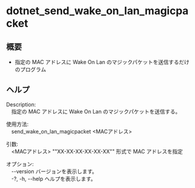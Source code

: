 # dotnet_send_wake_on_lan_magicpacket

## 概要
* 指定の MAC アドレスに Wake On Lan のマジックパケットを送信するだけのプログラム

## ヘルプ

Description:  
　指定の MAC アドレスに Wake On Lan のマジックパケットを送信する。  

使用方法:  
　send_wake_on_lan_magicpacket <MACアドレス>  

引数:  
　<MACアドレス> ""XX-XX-XX-XX-XX-XX"" 形式で MAC アドレスを指定  

オプション:  
　--version      バージョンを表示します。  
　-?, -h, --help ヘルプを表示します。  